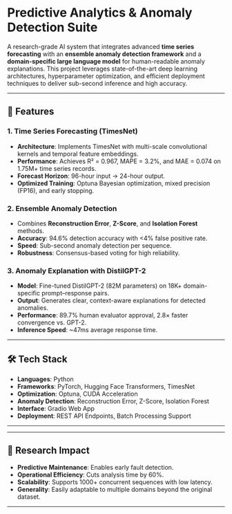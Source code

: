 # Predictive Analytics & Anomaly Detection Suite

A research-grade AI system that integrates advanced **time series forecasting** with an **ensemble anomaly detection framework** and a **domain-specific large language model** for human-readable anomaly explanations. This project leverages state-of-the-art deep learning architectures, hyperparameter optimization, and efficient deployment techniques to deliver sub-second inference and high accuracy.

---

## 🚀 Features

### 1. **Time Series Forecasting (TimesNet)**
- **Architecture**: Implements TimesNet with multi-scale convolutional kernels and temporal feature embeddings.
- **Performance**: Achieves R² = 0.967, MAPE = 3.2%, and MAE = 0.074 on 1.75M+ time series records.
- **Forecast Horizon**: 96-hour input → 24-hour output.
- **Optimized Training**: Optuna Bayesian optimization, mixed precision (FP16), and early stopping.

### 2. **Ensemble Anomaly Detection**
- Combines **Reconstruction Error**, **Z-Score**, and **Isolation Forest** methods.
- **Accuracy**: 94.6% detection accuracy with <4% false positive rate.
- **Speed**: Sub-second anomaly detection per sequence.
- **Robustness**: Consensus-based voting for high reliability.

### 3. **Anomaly Explanation with DistilGPT-2**
- **Model**: Fine-tuned DistilGPT-2 (82M parameters) on 18K+ domain-specific prompt–response pairs.
- **Output**: Generates clear, context-aware explanations for detected anomalies.
- **Performance**: 89.7% human evaluator approval, 2.8× faster convergence vs. GPT-2.
- **Inference Speed**: ~47ms average response time.

---

## 🛠️ Tech Stack

- **Languages**: Python
- **Frameworks**: PyTorch, Hugging Face Transformers, TimesNet
- **Optimization**: Optuna, CUDA Acceleration
- **Anomaly Detection**: Reconstruction Error, Z-Score, Isolation Forest
- **Interface**: Gradio Web App
- **Deployment**: REST API Endpoints, Batch Processing Support

---

---

## 📌 Research Impact
- **Predictive Maintenance**: Enables early fault detection.
- **Operational Efficiency**: Cuts analysis time by 60%.
- **Scalability**: Supports 1000+ concurrent sequences with low latency.
- **Generality**: Easily adaptable to multiple domains beyond the original dataset.

---
